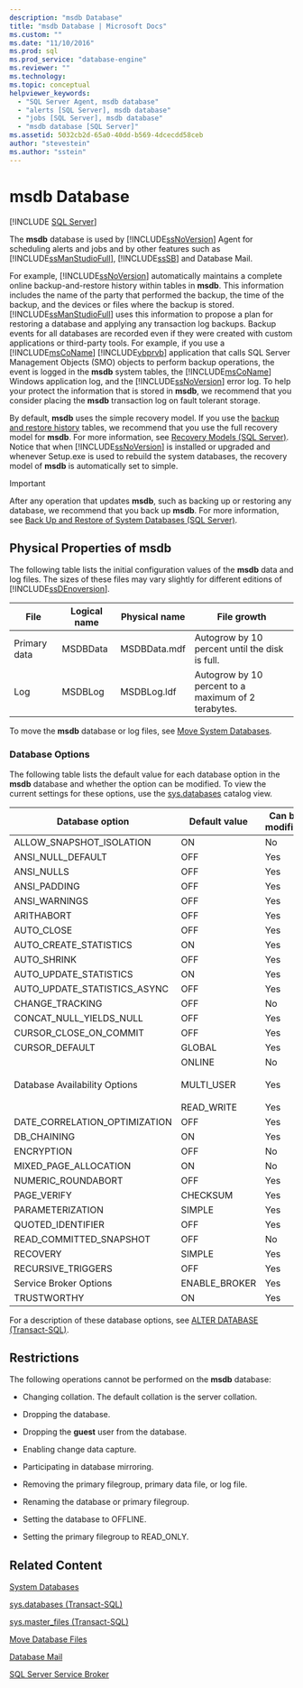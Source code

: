 ```yaml
---
description: "msdb Database"
title: "msdb Database | Microsoft Docs"
ms.custom: ""
ms.date: "11/10/2016"
ms.prod: sql
ms.prod_service: "database-engine"
ms.reviewer: ""
ms.technology: 
ms.topic: conceptual
helpviewer_keywords: 
  - "SQL Server Agent, msdb database"
  - "alerts [SQL Server], msdb database"
  - "jobs [SQL Server], msdb database"
  - "msdb database [SQL Server]"
ms.assetid: 5032cb2d-65a0-40dd-b569-4dcecdd58ceb
author: "stevestein"
ms.author: "sstein"
---
```

# msdb Database
 [!INCLUDE [SQL Server](../../includes/applies-to-version/sqlserver.md)]

  The **msdb** database is used by [!INCLUDE[ssNoVersion](../../includes/ssnoversion-md.md)] Agent for scheduling alerts and jobs and by other features such as [!INCLUDE[ssManStudioFull](../../includes/ssmanstudiofull-md.md)], [!INCLUDE[ssSB](../../includes/sssb-md.md)] and Database Mail.  
  
 For example, [!INCLUDE[ssNoVersion](../../includes/ssnoversion-md.md)] automatically maintains a complete online backup-and-restore history within tables in **msdb**. This information includes the name of the party that performed the backup, the time of the backup, and the devices or files where the backup is stored. [!INCLUDE[ssManStudioFull](../../includes/ssmanstudiofull-md.md)] uses this information to propose a plan for restoring a database and applying any transaction log backups. Backup events for all databases are recorded even if they were created with custom applications or third-party tools. For example, if you use a [!INCLUDE[msCoName](../../includes/msconame-md.md)] [!INCLUDE[vbprvb](../../includes/vbprvb-md.md)] application that calls SQL Server Management Objects (SMO) objects to perform backup operations, the event is logged in the **msdb** system tables, the [!INCLUDE[msCoName](../../includes/msconame-md.md)] Windows application log, and the [!INCLUDE[ssNoVersion](../../includes/ssnoversion-md.md)] error log. To help your protect the information that is stored in **msdb**, we recommend that you consider placing the **msdb** transaction log on fault tolerant storage.  
  
 By default, **msdb** uses the simple recovery model. If you use the [backup and restore history](../../relational-databases/backup-restore/backup-history-and-header-information-sql-server.md) tables, we recommend that you use the full recovery model for **msdb**. For more information, see [Recovery Models &#40;SQL Server&#41;](../../relational-databases/backup-restore/recovery-models-sql-server.md). Notice that when [!INCLUDE[ssNoVersion](../../includes/ssnoversion-md.md)] is installed or upgraded and whenever Setup.exe is used to rebuild the system databases, the recovery model of **msdb** is automatically set to simple.  
  
> [!IMPORTANT]  
>  After any operation that updates **msdb**, such as backing up or restoring any database, we recommend that you back up **msdb**. For more information, see [Back Up and Restore of System Databases &#40;SQL Server&#41;](../../relational-databases/backup-restore/back-up-and-restore-of-system-databases-sql-server.md).  
  
## Physical Properties of msdb  
 The following table lists the initial configuration values of the **msdb** data and log files. The sizes of these files may vary slightly for different editions of [!INCLUDE[ssDEnoversion](../../includes/ssdenoversion-md.md)].  
  
|File|Logical name|Physical name|File growth|  
|----------|------------------|-------------------|-----------------|  
|Primary data|MSDBData|MSDBData.mdf|Autogrow by 10 percent until the disk is full.|  
|Log|MSDBLog|MSDBLog.ldf|Autogrow by 10 percent to a maximum of 2 terabytes.|  
  
 To move the **msdb** database or log files, see [Move System Databases](../../relational-databases/databases/move-system-databases.md).  
  
### Database Options  
 The following table lists the default value for each database option in the **msdb** database and whether the option can be modified. To view the current settings for these options, use the [sys.databases](../../relational-databases/system-catalog-views/sys-databases-transact-sql.md) catalog view.  
  
|Database option|Default value|Can be modified|  
|---------------------|-------------------|---------------------|  
|ALLOW_SNAPSHOT_ISOLATION|ON|No|  
|ANSI_NULL_DEFAULT|OFF|Yes|  
|ANSI_NULLS|OFF|Yes|  
|ANSI_PADDING|OFF|Yes|  
|ANSI_WARNINGS|OFF|Yes|  
|ARITHABORT|OFF|Yes|  
|AUTO_CLOSE|OFF|Yes|  
|AUTO_CREATE_STATISTICS|ON|Yes|  
|AUTO_SHRINK|OFF|Yes|  
|AUTO_UPDATE_STATISTICS|ON|Yes|  
|AUTO_UPDATE_STATISTICS_ASYNC|OFF|Yes|  
|CHANGE_TRACKING|OFF|No|  
|CONCAT_NULL_YIELDS_NULL|OFF|Yes|  
|CURSOR_CLOSE_ON_COMMIT|OFF|Yes|  
|CURSOR_DEFAULT|GLOBAL|Yes|  
|Database Availability Options|ONLINE<br /><br /> MULTI_USER<br /><br /> READ_WRITE|No<br /><br /> Yes<br /><br /> Yes|  
|DATE_CORRELATION_OPTIMIZATION|OFF|Yes|  
|DB_CHAINING|ON|Yes|  
|ENCRYPTION|OFF|No|  
|MIXED_PAGE_ALLOCATION|ON|No|  
|NUMERIC_ROUNDABORT|OFF|Yes|  
|PAGE_VERIFY|CHECKSUM|Yes|  
|PARAMETERIZATION|SIMPLE|Yes|  
|QUOTED_IDENTIFIER|OFF|Yes|  
|READ_COMMITTED_SNAPSHOT|OFF|No|  
|RECOVERY|SIMPLE|Yes|  
|RECURSIVE_TRIGGERS|OFF|Yes|  
|Service Broker Options|ENABLE_BROKER|Yes|  
|TRUSTWORTHY|ON|Yes|  
  
 For a description of these database options, see [ALTER DATABASE &#40;Transact-SQL&#41;](../../t-sql/statements/alter-database-transact-sql.md).  
  
## Restrictions  
 The following operations cannot be performed on the **msdb** database:  
  
-   Changing collation. The default collation is the server collation.  
  
-   Dropping the database.  
  
-   Dropping the **guest** user from the database.  
  
-   Enabling change data capture.  
  
-   Participating in database mirroring.  
  
-   Removing the primary filegroup, primary data file, or log file.  
  
-   Renaming the database or primary filegroup.  
  
-   Setting the database to OFFLINE.  
  
-   Setting the primary filegroup to READ_ONLY.  
  
## Related Content  
 [System Databases](../../relational-databases/databases/system-databases.md)  
  
 [sys.databases &#40;Transact-SQL&#41;](../../relational-databases/system-catalog-views/sys-databases-transact-sql.md)  
  
 [sys.master_files &#40;Transact-SQL&#41;](../../relational-databases/system-catalog-views/sys-master-files-transact-sql.md)  
  
 [Move Database Files](../../relational-databases/databases/move-database-files.md)  
  
 [Database Mail](../../relational-databases/database-mail/database-mail.md)  
  
 [SQL Server Service Broker](../../database-engine/configure-windows/sql-server-service-broker.md)  
  
  
